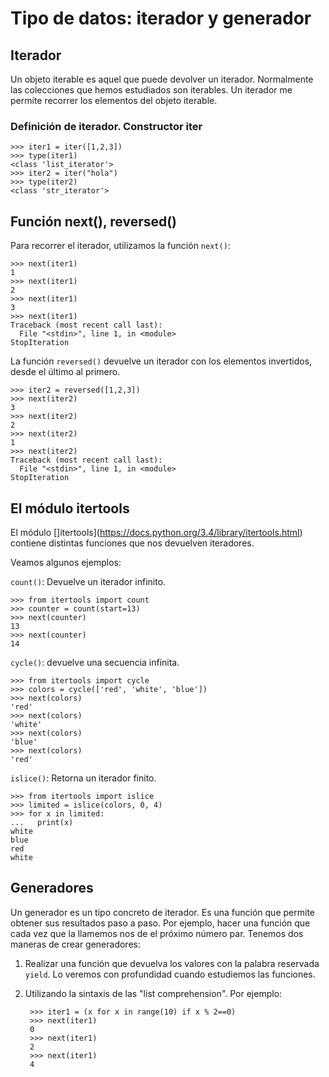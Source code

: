 # Tipo de datos: iterador y generador

## Iterador

Un objeto iterable es aquel que puede devolver un iterador. Normalmente las colecciones que hemos estudiados son iterables. Un iterador me permite recorrer los elementos del objeto iterable.

### Definición de iterador. Constructor iter

	>>> iter1 = iter([1,2,3])
	>>> type(iter1)
	<class 'list_iterator'>
	>>> iter2 = iter("hola")
	>>> type(iter2)
	<class 'str_iterator'>

## Función next(), reversed()

Para recorrer el iterador, utilizamos la función `next()`:

	>>> next(iter1)
	1
	>>> next(iter1)
	2
	>>> next(iter1)
	3
	>>> next(iter1)
	Traceback (most recent call last):
	  File "<stdin>", line 1, in <module>
	StopIteration

La función `reversed()` devuelve un iterador con los elementos invertidos, desde el último al primero.

	>>> iter2 = reversed([1,2,3])
	>>> next(iter2)
	3
	>>> next(iter2)
	2
	>>> next(iter2)
	1
	>>> next(iter2)
	Traceback (most recent call last):
	  File "<stdin>", line 1, in <module>
	StopIteration	

## El módulo itertools

El módulo []itertools](https://docs.python.org/3.4/library/itertools.html) contiene distintas funciones que nos devuelven iteradores.

Veamos algunos ejemplos:

`count()`: Devuelve un iterador infinito.

	>>> from itertools import count
	>>> counter = count(start=13)
	>>> next(counter)
	13
	>>> next(counter)
	14

`cycle()`: devuelve una secuencia infinita.

	>>> from itertools import cycle
	>>> colors = cycle(['red', 'white', 'blue'])
	>>> next(colors)
	'red'
	>>> next(colors)
	'white'
	>>> next(colors)
	'blue'
	>>> next(colors)
	'red'

`islice()`: Retorna un iterador finito.

	>>> from itertools import islice
	>>> limited = islice(colors, 0, 4) 
	>>> for x in limited: 
	...   print(x) 
	white
	blue
	red
	white

## Generadores

Un generador es un tipo concreto de iterador. Es una función que permite obtener sus resultados paso a paso. Por ejemplo, hacer una función que cada vez que la llamemos nos de el próximo número par. Tenemos dos maneras de crear generadores:

1. Realizar una función que devuelva los valores con la palabra reservada `yield`. Lo veremos con profundidad cuando estudiemos las funciones.
2. Utilizando la sintaxis de las "list comprehension". Por ejemplo:

		>>> iter1 = (x for x in range(10) if x % 2==0)
		>>> next(iter1)
		0
		>>> next(iter1)
		2
		>>> next(iter1)
		4
